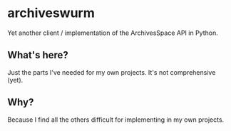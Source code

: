 # archiveswurm

Yet another client / implementation of the ArchivesSpace API in Python.

## What's here?

Just the parts I've needed for my own projects.  It's not comprehensive (yet).

## Why?

Because I find all the others difficult for implementing in my own projects.